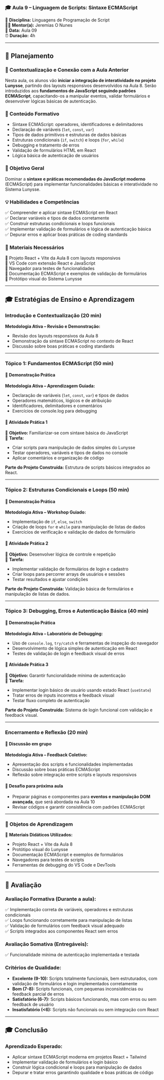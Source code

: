 ### 🎓 Aula 9 – Linguagem de Scripts: Sintaxe ECMAScript

📌 **Disciplina:** Linguagens de Programação de Script  
👨🏫 **Mentor(a):** Jeremias O Nunes  
📆 **Data:** Aula 09  
⏰ **Duração:** 4h  

---

## 📖 Planejamento  

### 📌 Contextualização e Conexão com a Aula Anterior
Nesta aula, os alunos vão **iniciar a integração de interatividade no projeto Lunysse**, partindo dos layouts responsivos desenvolvidos na Aula 8. Serão introduzidos aos **fundamentos de JavaScript seguindo padrões ECMAScript**, capacitando-os a manipular eventos, validar formulários e desenvolver lógicas básicas de autenticação.  

### 📌 Conteúdo Formativo
- Sintaxe ECMAScript: operadores, identificadores e delimitadores  
- Declaração de variáveis (`let`, `const`, `var`)  
- Tipos de dados primitivos e estruturas de dados básicas  
- Estruturas condicionais (`if`, `switch`) e loops (`for`, `while`)  
- Debugging e tratamento de erros  
- Validação de formulários HTML em React  
- Lógica básica de autenticação de usuários  

### 🎯 Objetivo Geral
Dominar a **sintaxe e práticas recomendadas do JavaScript moderno** (ECMAScript) para implementar funcionalidades básicas e interatividade no Sistema Lunysse.  

### 💡 Habilidades e Competências
✅ Compreender e aplicar sintaxe ECMAScript em React  
✅ Declarar variáveis e tipos de dados corretamente  
✅ Construir estruturas condicionais e loops funcionais  
✅ Implementar validação de formulários e lógica de autenticação básica  
✅ Depurar erros e aplicar boas práticas de coding standards  

### 📌 Materiais Necessários
📌 Projeto React + Vite da Aula 8 com layouts responsivos  
📌 VS Code com extensão React e JavaScript  
📌 Navegador para testes de funcionalidades  
📌 Documentação ECMAScript e exemplos de validação de formulários  
📌 Protótipo visual do Sistema Lunysse  

---

## 🎓 Estratégias de Ensino e Aprendizagem  

### Introdução e Contextualização (20 min)  
**Metodologia Ativa – Revisão e Demonstração:**  
- Revisão dos layouts responsivos da Aula 8  
- Demonstração da sintaxe ECMAScript no contexto de React  
- Discussão sobre boas práticas e coding standards  

---

### **Tópico 1: Fundamentos ECMAScript (50 min)**  
#### 📌 Demonstração Prática  
**Metodologia Ativa – Aprendizagem Guiada:**  
- Declaração de variáveis (`let`, `const`, `var`) e tipos de dados  
- Operadores matemáticos, lógicos e de atribuição  
- Identificadores, delimitadores e comentários  
- Exercícios de console.log para debugging  

#### 📌 Atividade Prática 1  
🎯 **Objetivo:** Familiarizar-se com sintaxe básica do JavaScript  
📝 **Tarefa:**  
- Criar scripts para manipulação de dados simples do Lunysse  
- Testar operadores, variáveis e tipos de dados no console  
- Aplicar comentários e organização de código  

**Parte do Projeto Construída:** Estrutura de scripts básicos integrados ao React.  

---

### **Tópico 2: Estruturas Condicionais e Loops (50 min)**  
#### 📌 Demonstração Prática  
**Metodologia Ativa – Workshop Guiado:**  
- Implementação de `if`, `else`, `switch`  
- Criação de loops `for` e `while` para manipulação de listas de dados  
- Exercícios de verificação e validação de dados de formulário  

#### 📌 Atividade Prática 2  
🎯 **Objetivo:** Desenvolver lógica de controle e repetição  
📝 **Tarefa:**  
- Implementar validação de formulários de login e cadastro  
- Criar loops para percorrer arrays de usuários e sessões  
- Testar resultados e ajustar condições  

**Parte do Projeto Construída:** Validação básica de formulários e manipulação de listas de dados.  

---

### **Tópico 3: Debugging, Erros e Autenticação Básica (40 min)**  
#### 📌 Demonstração Prática  
**Metodologia Ativa – Laboratório de Debugging:**  
- Uso de `console.log`, `try/catch` e ferramentas de inspeção do navegador  
- Desenvolvimento de lógica simples de autenticação em React  
- Testes de validação de login e feedback visual de erros  

#### 📌 Atividade Prática 3  
🎯 **Objetivo:** Garantir funcionalidade mínima de autenticação  
📝 **Tarefa:**  
- Implementar login básico de usuário usando estado React (`useState`)  
- Tratar erros de inputs incorretos e feedback visual  
- Testar fluxo completo de autenticação  

**Parte do Projeto Construída:** Sistema de login funcional com validação e feedback visual.  

---

### Encerramento e Reflexão (20 min)  
#### 📌 Discussão em grupo  
**Metodologia Ativa – Feedback Coletivo:**  
- Apresentação dos scripts e funcionalidades implementadas  
- Discussão sobre boas práticas ECMAScript  
- Reflexão sobre integração entre scripts e layouts responsivos  

#### 📌 Desafio para próxima aula  
- Preparar páginas e componentes para **eventos e manipulação DOM avançada**, que será abordada na Aula 10  
- Revisar códigos e garantir consistência com padrões ECMAScript  

---

### 📌 Objetos de Aprendizagem  
📝 **Materiais Didáticos Utilizados:**  
- Projeto React + Vite da Aula 8  
- Protótipo visual do Lunysse  
- Documentação ECMAScript e exemplos de formulários  
- Navegadores para testes de scripts  
- Ferramentas de debugging do VS Code e DevTools  

---

## 🎯 Avaliação  

### **Avaliação Formativa (Durante a aula):**  
✅ Implementação correta de variáveis, operadores e estruturas condicionais  
✅ Loops funcionando corretamente para manipulação de listas  
✅ Validação de formulários com feedback visual adequado  
✅ Scripts integrados aos componentes React sem erros  

### **Avaliação Somativa (Entregáveis):**  
✅ Funcionalidade mínima de autenticação implementada e testada  

### **Critérios de Qualidade:**  
- **Excelente (9-10):** Scripts totalmente funcionais, bem estruturados, com validação de formulários e login implementados corretamente  
- **Bom (7-8):** Scripts funcionais, com pequenas inconsistências ou feedback parcial de erros  
- **Satisfatório (6-7):** Scripts básicos funcionando, mas com erros ou sem feedback de usuário  
- **Insatisfatório (<6):** Scripts não funcionais ou sem integração com React  

---

## 🎓 Conclusão  

### **Aprendizado Esperado:**  
- Aplicar sintaxe ECMAScript moderna em projetos React + Tailwind  
- Implementar validação de formulários e login básico  
- Construir lógica condicional e loops para manipulação de dados  
- Depurar e tratar erros garantindo qualidade e boas práticas de código  
